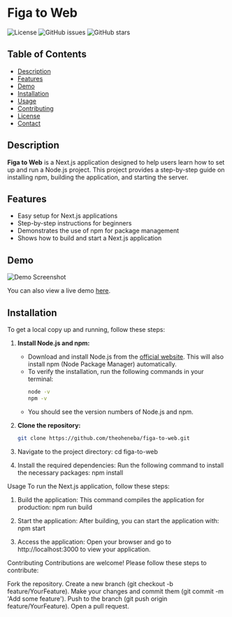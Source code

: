 # Figa to Web

![License](https://img.shields.io/badge/license-MIT-blue.svg) ![GitHub issues](https://img.shields.io/github/issues/theoheneba/figa-to-web) ![GitHub stars](https://img.shields.io/github/stars/theoheneba/figa-to-web)

## Table of Contents

- [Description](#description)
- [Features](#features)
- [Demo](#demo)
- [Installation](#installation)
- [Usage](#usage)
- [Contributing](#contributing)
- [License](#license)
- [Contact](#contact)

## Description

**Figa to Web** is a Next.js application designed to help users learn how to set up and run a Node.js project. This project provides a step-by-step guide on installing npm, building the application, and starting the server.

## Features

- Easy setup for Next.js applications
- Step-by-step instructions for beginners
- Demonstrates the use of npm for package management
- Shows how to build and start a Next.js application

## Demo

![Demo Screenshot](http://asiawideexpress.com/wp-content/uploads/2024/12/a-banner-with-writings-Figma-to-Web-.-add-figma-and-react-and-next-js-logo.jpg)

You can also view a live demo [here](link_to_live_demo).

## Installation

To get a local copy up and running, follow these steps:

1. **Install Node.js and npm:**
    - Download and install Node.js from the [official website](https://nodejs.org/). This will also install npm (Node Package Manager) automatically.
    - To verify the installation, run the following commands in your terminal:
      ```bash
      node -v
      npm -v
      ```
    - You should see the version numbers of Node.js and npm.

2. **Clone the repository:**
   ```bash
   git clone https://github.com/theoheneba/figa-to-web.git

3. Navigate to the project directory:
   cd figa-to-web

4. Install the required dependencies: Run the following command to install the necessary packages:
   npm install

Usage
To run the Next.js application, follow these steps:

1. Build the application: This command compiles the application for production:
   npm run build

2. Start the application: After building, you can start the application with:
   npm start

3. Access the application: Open your browser and go to http://localhost:3000 to view your application.

Contributing
Contributions are welcome! Please follow these steps to contribute:

Fork the repository.
Create a new branch (git checkout -b feature/YourFeature).
Make your changes and commit them (git commit -m 'Add some feature').
Push to the branch (git push origin feature/YourFeature).
Open a pull request.
